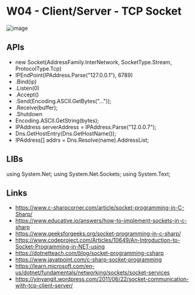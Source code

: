 
# W04 - Client/Server - TCP Socket

![image](https://github.com/user-attachments/assets/24d248ce-0339-43f0-a318-d07288b319b7)

## APIs
- new Socket(AddressFamily.InterNetwork, SocketType.Stream, ProtocolType.Tcp)
- IPEndPoint(IPAddress.Parse("127.0.0.1"), 6789)
- .Bind(ip)
- .Listen(0)
- .Accept()
- .Send(Encoding.ASCII.GetBytes("..."));
- .Receive(buffer);
- .Shutdown
- Encoding.ASCII.GetString(bytes);
- IPAddress serverAddress = IPAddress.Parse("12.0.0.7");
- Dns.GetHostEntry(Dns.GetHostName());
- IPAddress[] addrs = Dns.Resolve(name).AddressList;

## LIBs
using System.Net; 
using System.Net.Sockets; 
using System.Text; 

## Links
- https://www.c-sharpcorner.com/article/socket-programming-in-C-Sharp/
- https://www.educative.io/answers/how-to-implement-sockets-in-c-sharp
- https://www.geeksforgeeks.org/socket-programming-in-c-sharp/
- https://www.codeproject.com/Articles/10649/An-Introduction-to-Socket-Programming-in-NET-using
- https://dotnetteach.com/blog/socket-programming-csharp
- https://www.javatpoint.com/c-sharp-socket-programming
- https://learn.microsoft.com/en-us/dotnet/fundamentals/networking/sockets/socket-services
- https://yinyangit.wordpress.com/2011/06/22/socket-communication-with-tcp-client-server/
